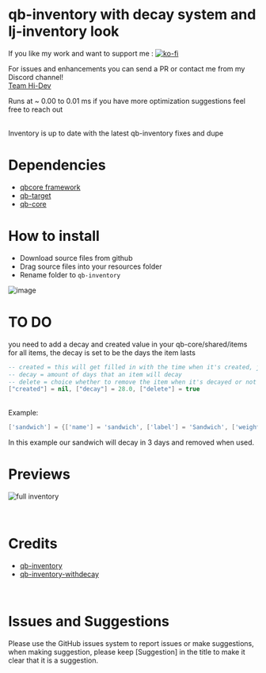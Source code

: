 # qb-inventory with decay system and lj-inventory look

If you like my work and want to support me : [![ko-fi](https://ko-fi.com/img/githubbutton_sm.svg)](https://ko-fi.com/F2F3EU9ME)

For issues and enhancements you can send a PR or contact me from my Discord channel!
<br>
[Team Hi-Dev](https://discord.com/invite/pSJPPctrNx)
<br>

Runs at ~ 0.00 to 0.01 ms if you have more optimization suggestions feel free to reach out

<br>
Inventory is up to date with the latest qb-inventory fixes and dupe

# Dependencies
* [qbcore framework](https://github.com/qbcore-framework)
* [qb-target](https://github.com/BerkieBb/qb-target)
* [qb-core](https://github.com/qbcore-framework/qb-core)


# How to install
* Download source files from github
* Drag source files into your resources folder
* Rename folder to `qb-inventory`

![image](https://user-images.githubusercontent.com/80186604/163069477-114e14ec-bec1-4f93-8421-42017c605f15.png)

# TO DO
you need to add a decay and created value in your qb-core/shared/items for all items, the decay is set to be the days the item lasts
<br>

```lua
-- created = this will get filled in with the time when it's created, just leave this
-- decay = amount of days that an item will decay
-- delete = choice whether to remove the item when it's decayed or not
["created"] = nil, ["decay"] = 28.0, ["delete"] = true
```
<br>
Example:
<br>

```lua
['sandwich'] = {['name'] = 'sandwich', ['label'] = 'Sandwich', ['weight'] = 200, ['type'] = 'item', ['image'] = 'sandwich.png', ['unique'] = false, ['useable'] = true, ['shouldClose'] = true,	['combinable'] = nil, ['description'] = 'Nice bread for your stomach', ["created"] = nil, ["decay"] = 3.0, ["delete"] = true},
```
In this example our sandwich will decay in 3 days and removed when used.
<br>

# Previews
![full inventory](https://user-images.githubusercontent.com/91661118/146315750-1199a37e-88e0-4d48-86d3-ae0b85df6a72.png)

<br>

# Credits
* [qb-inventory](https://github.com/qbcore-framework/qb-inventory)
* [qb-inventory-withdecay](https://github.com/HarithMichael/qb-inventory-withdecay)

<br>

# Issues and Suggestions
Please use the GitHub issues system to report issues or make suggestions, when making suggestion, please keep [Suggestion] in the title to make it clear that it is a suggestion.
